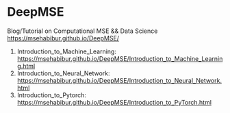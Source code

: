 # DeepMSE
Blog/Tutorial on Computational MSE &amp;&amp; Data Science 
https://msehabibur.github.io/DeepMSE/

1. Introduction_to_Machine_Learning: https://msehabibur.github.io/DeepMSE/Introduction_to_Machine_Learning.html
2. Introduction_to_Neural_Network: https://msehabibur.github.io/DeepMSE/Introduction_to_Neural_Network.html
3. Introduction_to_Pytorch: https://msehabibur.github.io/DeepMSE/Introduction_to_PyTorch.html

